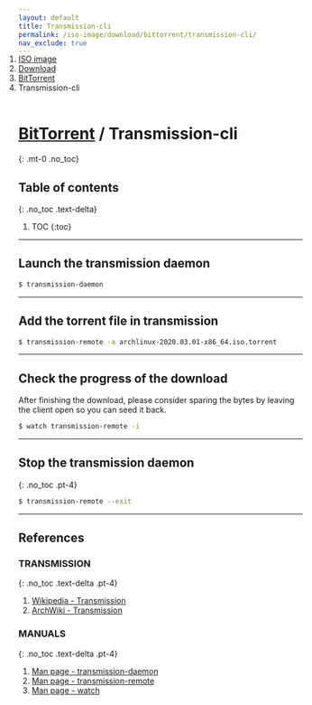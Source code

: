 ```yaml
---
layout: default
title: Transmission-cli
permalink: /iso-image/download/bittorrent/transmission-cli/
nav_exclude: true
---
```


<ol class="breadcrumb-nav-list" style="padding-left:0; position:relative; top:-17px;">
    <li class="breadcrumb-nav-list-item"><a href="http://localhost:4000/Andromeda/iso-image/">ISO image</a></li>
    <li class="breadcrumb-nav-list-item"><a href="http://localhost:4000/Andromeda/iso-image/download/">Download</a></li>
    <li class="breadcrumb-nav-list-item"><a href="http://localhost:4000/Andromeda/iso-image/download/bittorrent/">BitTorrent</a></li>
    <li class="breadcrumb-nav-list-item"><span>Transmission-cli</span></li>
</ol>

# [BitTorrent](/Andromeda/iso-image/download/bittorrent/) / Transmission-cli
{: .mt-0 .no_toc}

## Table of contents
{: .no_toc .text-delta}

1. TOC
{:toc}

---

## Launch the transmission daemon

```bash
$ transmission-daemon
```

---

## Add the torrent file in transmission

```bash
$ transmission-remote -a archlinux-2020.03.01-x86_64.iso.torrent
```

---

## Check the progress of the download

After finishing the download, please consider sparing the bytes by leaving the client open so you can seed it back.

```bash
$ watch transmission-remote -i
```

---

## Stop the transmission daemon
{: .no_toc .pt-4}

```bash
$ transmission-remote --exit
```

---

## References

### TRANSMISSION
{: .no_toc .text-delta .pt-4}

1. [Wikipedia - Transmission](https://en.wikipedia.org/wiki/Transmission_(BitTorrent_client))
1. [ArchWiki - Transmission](https://wiki.archlinux.org/index.php/Transmission)

### MANUALS
{: .no_toc .text-delta .pt-4}

1. [Man page - transmission-daemon](https://jlk.fjfi.cvut.cz/arch/manpages/man/extra/transmission-cli/transmission-daemon.1.en)
1. [Man page - transmission-remote](https://jlk.fjfi.cvut.cz/arch/manpages/man/extra/transmission-cli/transmission-remote.1.en)
1. [Man page - watch](https://jlk.fjfi.cvut.cz/arch/manpages/man/core/procps-ng/watch.1.en)
